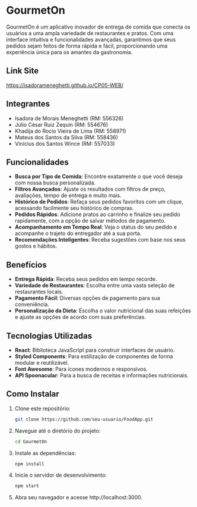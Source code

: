 # GourmetOn

GourmetOn é um aplicativo inovador de entrega de comida que conecta os usuários a uma ampla variedade de restaurantes e pratos. Com uma interface intuitiva e funcionalidades avançadas, garantimos que seus pedidos sejam feitos de forma rápida e fácil, proporcionando uma experiência única para os amantes da gastronomia.

## Link Site
https://isadorameneghetti.github.io/CP05-WEB/

## Integrantes
- Isadora de Morais Meneghetti (RM: 556326)
- Júlio César Ruiz Zequin (RM: 554676)
- Khadija do Rocio Vieira de Lima (RM: 558971)
- Mateus dos Santos da Silva (RM: 558436)
- Vinícius dos Santos Wince (RM: 557033)

## Funcionalidades

- **Busca por Tipo de Comida**: Encontre exatamente o que você deseja com nossa busca personalizada.
- **Filtros Avançados**: Ajuste os resultados com filtros de preço, avaliações, tempo de entrega e muito mais.
- **Histórico de Pedidos**: Refaça seus pedidos favoritos com um clique, acessando facilmente seu histórico de compras.
- **Pedidos Rápidos**: Adicione pratos ao carrinho e finalize seu pedido rapidamente, com a opção de salvar métodos de pagamento.
- **Acompanhamento em Tempo Real**: Veja o status do seu pedido e acompanhe o trajeto do entregador até a sua porta.
- **Recomendações Inteligentes**: Receba sugestões com base nos seus gostos e hábitos.

## Benefícios

- **Entrega Rápida**: Receba seus pedidos em tempo recorde.
- **Variedade de Restaurantes**: Escolha entre uma vasta seleção de restaurantes locais.
- **Pagamento Fácil**: Diversas opções de pagamento para sua conveniência.
- **Personalização da Dieta**: Escolha o valor nutricional das suas refeições e ajuste as opções de acordo com suas preferências.

## Tecnologias Utilizadas

- **React**: Biblioteca JavaScript para construir interfaces de usuário.
- **Styled Components**: Para estilização de componentes de forma modular e reutilizável.
- **Font Awesome**: Para ícones modernos e responsivos.
- **API Spoonacular**: Para a busca de receitas e informações nutricionais.

## Como Instalar

1. Clone este repositório:
   ```bash
   git clone https://github.com/seu-usuario/FoodApp.git

2. Navegue até o diretório do projeto:
   ```bash
   cd GourmetOn

3. Instale as dependências:
   ```bash
   npm install

4. Inicie o servidor de desenvolvimento:
   ```bash
   npm start

5. Abra seu navegador e acesse http://localhost:3000.
